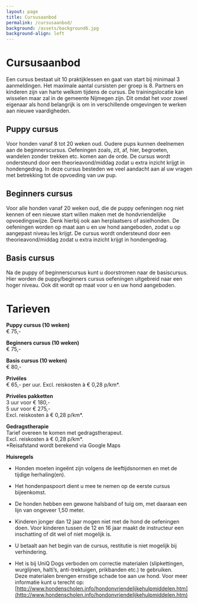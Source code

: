 ```yaml
---
layout: page
title: Cursusaanbod
permalink: /cursusaanbod/
background: /assets/background6.jpg
background-align: left
---
```

# Cursusaanbod

Een cursus bestaat uit 10 praktijklessen en gaat van start bij minimaal 3 aanmeldingen. Het maximale aantal cursisten per groep is 8. Partners en kinderen zijn van harte welkom tijdens de cursus. De trainingslocatie kan wisselen maar zal in de gemeente Nijmegen zijn. Dit omdat het voor zowel eigenaar als hond belangrijk is om in verschillende omgevingen te werken aan nieuwe vaardigheden.

## Puppy cursus

Voor honden vanaf 8 tot 20 weken oud. Oudere pups kunnen deelnemen aan de beginnerscursus. Oefeningen zoals, zit, af, hier, begroeten, wandelen zonder trekken etc. komen aan de orde. De cursus wordt ondersteund door een theorieavond/middag zodat u extra inzicht krijgt in hondengedrag. In deze cursus besteden we veel aandacht aan al uw vragen met betrekking tot de opvoeding van uw pup.

## Beginners cursus

Voor alle honden vanaf 20 weken oud, die de puppy oefeningen nog niet kennen of een nieuwe start willen maken met de hondvriendelijke opvoedingswijze. Denk hierbij ook aan herplaatsers of asielhonden. De oefeningen worden op maat aan u en uw hond aangeboden, zodat u op aangepast niveau les krijgt. De cursus wordt ondersteund door een theorieavond/middag zodat u extra inzicht krijgt in hondengedrag.

## Basis cursus

Na de puppy of beginnerscursus kunt u doorstromen naar de basiscursus. Hier worden de puppy/beginners cursus oefeningen uitgebreid naar een hoger niveau. Ook dit wordt op maat voor u en uw hond aangeboden.

# Tarieven

**Puppy cursus (10 weken)**  
€ 75,-

**Beginners cursus (10 weken)**  
€ 75,-

**Basis cursus (10 weken)**  
€ 80,-

**Privéles**  
€ 65,- per uur. Excl. reiskosten à € 0,28 p/km*.

**Privéles pakketten**  
3 uur voor € 180,-  
5 uur voor € 275,-  
Excl. reiskosten à € 0,28 p/km*.

**Gedragstherapie**  
Tarief overeen te komen met gedragstherapeut.  
Excl. reiskosten à € 0,28 p/km*.  
*Reisafstand wordt berekend via Google Maps

**Huisregels**

- Honden moeten ingeënt zijn volgens de leeftijdsnormen en met de tijdige herhaling(en).

- Het hondenpaspoort dient u mee te nemen op de eerste cursus bijeenkomst.

- De honden hebben een gewone halsband of tuig om, met daaraan een lijn van ongeveer 1,50 meter.

- Kinderen jonger dan 12 jaar mogen niet met de hond de oefeningen doen. Voor kinderen tussen de 12 en 16 jaar maakt de instructeur een inschatting of dit wel of niet mogelijk is.

- U betaalt aan het begin van de cursus, restitutie is niet mogelijk bij verhindering.

- Het is bij UniQ Dogs verboden om correctie materialen (slipkettingen, wurglijnen, halti’s, anti-trektuigen, prikbanden etc.) te gebruiken.  
Deze materialen brengen ernstige schade toe aan uw hond. Voor meer informatie kunt u terecht op: [http://www.hondenscholen.info/hondonvriendelijkehulpmiddelen.htm](http://www.hondenscholen.info/hondonvriendelijkehulpmiddelen.htm)

